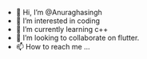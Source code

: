 - 👋 Hi, I’m @Anuraghasingh
- 👀 I’m interested in coding
- 🌱 I’m currently learning c++
- 💞️ I’m looking to collaborate on flutter.
- 📫 How to reach me ...

<!---
Anuraghasingh/Anuraghasingh is a ✨ special ✨ repository because its `README.md` (this file) appears on your GitHub profile.
You can click the Preview link to take a look at your changes.
--->

